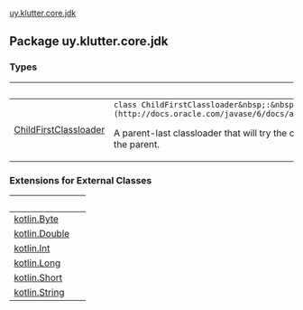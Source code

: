 [uy.klutter.core.jdk](.)


## Package uy.klutter.core.jdk

### Types

|&nbsp;|&nbsp;|
|---|---|
| [ChildFirstClassloader](-child-first-classloader/index.md) | `class ChildFirstClassloader&nbsp;:&nbsp;[ClassLoader](http://docs.oracle.com/javase/6/docs/api/java/lang/ClassLoader.html)`<p>A parent-last classloader that will try the child classloader first and then the parent.</p> |

### Extensions for External Classes

|&nbsp;|&nbsp;|
|---|---|
| [kotlin.Byte](kotlin.-byte/index.md) |  |
| [kotlin.Double](kotlin.-double/index.md) |  |
| [kotlin.Int](kotlin.-int/index.md) |  |
| [kotlin.Long](kotlin.-long/index.md) |  |
| [kotlin.Short](kotlin.-short/index.md) |  |
| [kotlin.String](kotlin.-string/index.md) |  |
